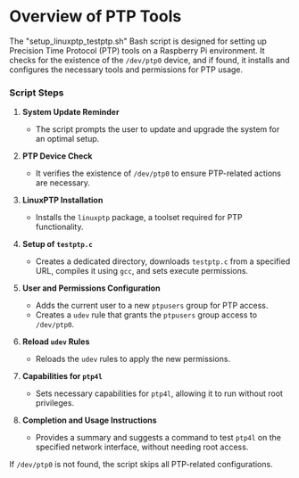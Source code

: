 
# Overview of PTP Tools

The "setup_linuxptp_testptp.sh" Bash script is designed for setting up Precision Time Protocol (PTP) tools on a Raspberry Pi environment.  It checks for the existence of the `/dev/ptp0` device, and if found, it installs and configures the necessary tools and permissions for PTP usage.

### Script Steps

1. **System Update Reminder**  
   - The script prompts the user to update and upgrade the system for an optimal setup.

2. **PTP Device Check**  
   - It verifies the existence of `/dev/ptp0` to ensure PTP-related actions are necessary.

3. **LinuxPTP Installation**  
   - Installs the `linuxptp` package, a toolset required for PTP functionality.

4. **Setup of `testptp.c`**  
   - Creates a dedicated directory, downloads `testptp.c` from a specified URL, compiles it using `gcc`, and sets execute permissions.

5. **User and Permissions Configuration**  
   - Adds the current user to a new `ptpusers` group for PTP access.
   - Creates a `udev` rule that grants the `ptpusers` group access to `/dev/ptp0`.

6. **Reload `udev` Rules**  
   - Reloads the `udev` rules to apply the new permissions.

7. **Capabilities for `ptp4l`**  
   - Sets necessary capabilities for `ptp4l`, allowing it to run without root privileges.

8. **Completion and Usage Instructions**  
   - Provides a summary and suggests a command to test `ptp4l` on the specified network interface, without needing root access.

If `/dev/ptp0` is not found, the script skips all PTP-related configurations.
